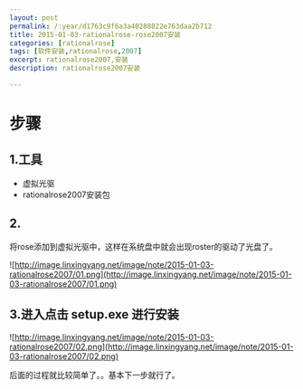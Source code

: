 ```yaml
---
layout: post
permalink: /:year/d1763c9f6a3a40288822e763daa2b712
title: 2015-01-03-rationalrose-rose2007安装
categories: [rationalrose]
tags: [软件安装,rationalrose,2007]
excerpt: rationalrose2007,安装
description: rationalrose2007安装

---
```



# 步骤 #

## 1.工具 ##
* 虚拟光驱
* rationalrose2007安装包

## 2. ##

将rose添加到虚拟光驱中，这样在系统盘中就会出现roster的驱动了光盘了。

![http://image.linxingyang.net/image/note/2015-01-03-rationalrose2007/01.png](http://image.linxingyang.net/image/note/2015-01-03-rationalrose2007/01.png)

## 3.进入点击 setup.exe 进行安装  ##

![http://image.linxingyang.net/image/note/2015-01-03-rationalrose2007/02.png](http://image.linxingyang.net/image/note/2015-01-03-rationalrose2007/02.png)

后面的过程就比较简单了。。基本下一步就行了。

